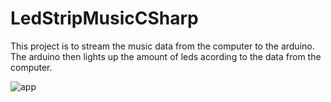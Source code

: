 # LedStripMusicCSharp

This project is to stream the music data from the computer to the arduino. The arduino then lights up the amount of leds acording to the data from the computer.

![app](https://user-images.githubusercontent.com/43569659/162618633-a743c8ff-9991-4a00-a10b-a17cff97d25b.PNG)
